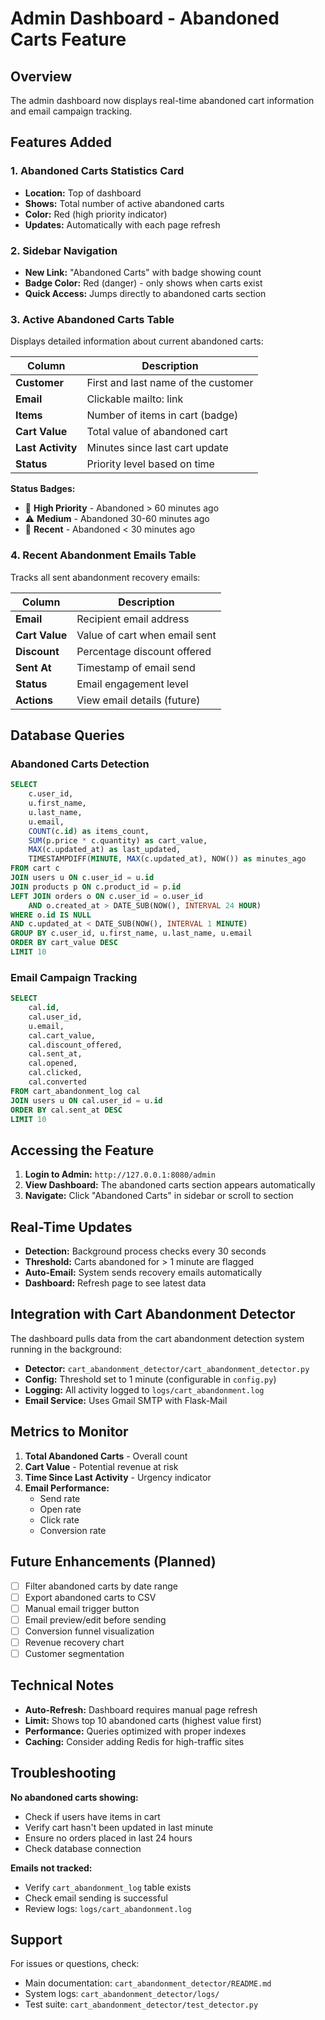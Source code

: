 # Admin Dashboard - Abandoned Carts Feature

## Overview

The admin dashboard now displays real-time abandoned cart information and email campaign tracking.

## Features Added

### 1. Abandoned Carts Statistics Card

- **Location:** Top of dashboard
- **Shows:** Total number of active abandoned carts
- **Color:** Red (high priority indicator)
- **Updates:** Automatically with each page refresh

### 2. Sidebar Navigation

- **New Link:** "Abandoned Carts" with badge showing count
- **Badge Color:** Red (danger) - only shows when carts exist
- **Quick Access:** Jumps directly to abandoned carts section

### 3. Active Abandoned Carts Table

Displays detailed information about current abandoned carts:

| Column            | Description                         |
| ----------------- | ----------------------------------- |
| **Customer**      | First and last name of the customer |
| **Email**         | Clickable mailto: link              |
| **Items**         | Number of items in cart (badge)     |
| **Cart Value**    | Total value of abandoned cart       |
| **Last Activity** | Minutes since last cart update      |
| **Status**        | Priority level based on time        |

**Status Badges:**

- 🔴 **High Priority** - Abandoned > 60 minutes ago
- ⚠️ **Medium** - Abandoned 30-60 minutes ago
- 🔵 **Recent** - Abandoned < 30 minutes ago

### 4. Recent Abandonment Emails Table

Tracks all sent abandonment recovery emails:

| Column         | Description                   |
| -------------- | ----------------------------- |
| **Email**      | Recipient email address       |
| **Cart Value** | Value of cart when email sent |
| **Discount**   | Percentage discount offered   |
| **Sent At**    | Timestamp of email send       |
| **Status**     | Email engagement level        |
| **Actions**    | View email details (future)   |

## Database Queries

### Abandoned Carts Detection

```sql
SELECT
    c.user_id,
    u.first_name,
    u.last_name,
    u.email,
    COUNT(c.id) as items_count,
    SUM(p.price * c.quantity) as cart_value,
    MAX(c.updated_at) as last_updated,
    TIMESTAMPDIFF(MINUTE, MAX(c.updated_at), NOW()) as minutes_ago
FROM cart c
JOIN users u ON c.user_id = u.id
JOIN products p ON c.product_id = p.id
LEFT JOIN orders o ON c.user_id = o.user_id
    AND o.created_at > DATE_SUB(NOW(), INTERVAL 24 HOUR)
WHERE o.id IS NULL
AND c.updated_at < DATE_SUB(NOW(), INTERVAL 1 MINUTE)
GROUP BY c.user_id, u.first_name, u.last_name, u.email
ORDER BY cart_value DESC
LIMIT 10
```

### Email Campaign Tracking

```sql
SELECT
    cal.id,
    cal.user_id,
    u.email,
    cal.cart_value,
    cal.discount_offered,
    cal.sent_at,
    cal.opened,
    cal.clicked,
    cal.converted
FROM cart_abandonment_log cal
JOIN users u ON cal.user_id = u.id
ORDER BY cal.sent_at DESC
LIMIT 10
```

## Accessing the Feature

1. **Login to Admin:** `http://127.0.0.1:8080/admin`
2. **View Dashboard:** The abandoned carts section appears automatically
3. **Navigate:** Click "Abandoned Carts" in sidebar or scroll to section

## Real-Time Updates

- **Detection:** Background process checks every 30 seconds
- **Threshold:** Carts abandoned for > 1 minute are flagged
- **Auto-Email:** System sends recovery emails automatically
- **Dashboard:** Refresh page to see latest data

## Integration with Cart Abandonment Detector

The dashboard pulls data from the cart abandonment detection system running in the background:

- **Detector:** `cart_abandonment_detector/cart_abandonment_detector.py`
- **Config:** Threshold set to 1 minute (configurable in `config.py`)
- **Logging:** All activity logged to `logs/cart_abandonment.log`
- **Email Service:** Uses Gmail SMTP with Flask-Mail

## Metrics to Monitor

1. **Total Abandoned Carts** - Overall count
2. **Cart Value** - Potential revenue at risk
3. **Time Since Last Activity** - Urgency indicator
4. **Email Performance:**
   - Send rate
   - Open rate
   - Click rate
   - Conversion rate

## Future Enhancements (Planned)

- [ ] Filter abandoned carts by date range
- [ ] Export abandoned carts to CSV
- [ ] Manual email trigger button
- [ ] Email preview/edit before sending
- [ ] Conversion funnel visualization
- [ ] Revenue recovery chart
- [ ] Customer segmentation

## Technical Notes

- **Auto-Refresh:** Dashboard requires manual page refresh
- **Limit:** Shows top 10 abandoned carts (highest value first)
- **Performance:** Queries optimized with proper indexes
- **Caching:** Consider adding Redis for high-traffic sites

## Troubleshooting

**No abandoned carts showing:**

- Check if users have items in cart
- Verify cart hasn't been updated in last minute
- Ensure no orders placed in last 24 hours
- Check database connection

**Emails not tracked:**

- Verify `cart_abandonment_log` table exists
- Check email sending is successful
- Review logs: `logs/cart_abandonment.log`

## Support

For issues or questions, check:

- Main documentation: `cart_abandonment_detector/README.md`
- System logs: `cart_abandonment_detector/logs/`
- Test suite: `cart_abandonment_detector/test_detector.py`
